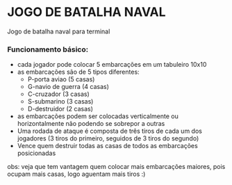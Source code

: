 # JOGO DE BATALHA NAVAL

Jogo de batalha naval para terminal

### Funcionamento básico:
- cada jogador pode colocar 5 embarcações em um tabuleiro 10x10
- as embarcações são de 5 tipos diferentes: 
  - P-porta aviao (5 casas)
  - G-navio de guerra (4 casas)
  - C-cruzador (3 casas)
  - S-submarino (3 casas)
  - D-destruidor (2 casas)
- as embarcações podem ser colocadas verticalmente ou horizontalmente não podendo se sobrepor a outras
- Uma rodada de ataque é composta de três tiros de cada um dos jogadores (3 tiros do primeiro, seguidos de 3 tiros do segundo)
- Vence quem destruir todas as casas de todos as embarcações posicionadas

obs: veja que tem vantagem quem colocar mais embarcações maiores, pois ocupam mais casas, logo
aguentam mais tiros :)
